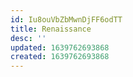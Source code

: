 ```yaml
---
id: Iu8ouVbZbMwnDjFF6odTT
title: Renaissance
desc: ''
updated: 1639762693868
created: 1639762693868
---
```



